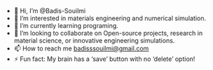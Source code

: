 - 👋 Hi, I’m @Badis-Souilmi
- 👀 I’m interested in  materials engineering and numerical simulation.
- 🌱 I’m currently learning programing.
- 💞️ I’m looking to collaborate on Open-source projects, research in material science, or innovative engineering simulations.
- 📫 How to reach me badisssouilmi@gmail.com
- ⚡ Fun fact: My brain has a ‘save’ button with no ‘delete’ option!

